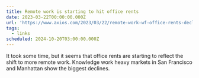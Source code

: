 ```yaml
---
title: Remote work is starting to hit office rents
date: 2023-03-22T00:00:00.000Z
url: 'https://www.axios.com/2023/03/22/remote-work-wf-office-rents-decline'
tags:
  - links
scheduled: 2024-10-20T03:00:00.000Z
---
```


It took some time, but it seems that office rents are starting to reflect the shift to more remote work.
Knowledge work heavy markets in San Francisco and Manhattan show the biggest declines.

